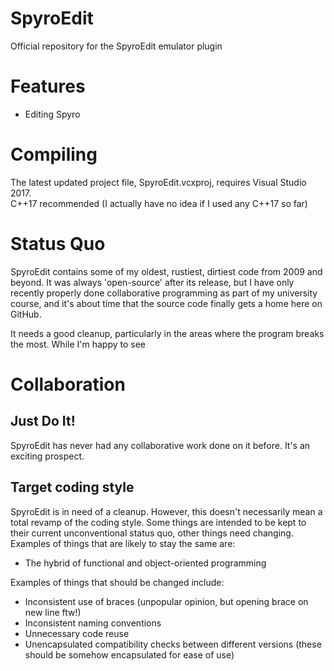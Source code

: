 # SpyroEdit
Official repository for the SpyroEdit emulator plugin

# Features
* Editing Spyro  

# Compiling
The latest updated project file, SpyroEdit.vcxproj, requires Visual Studio 2017.  
C++17 recommended (I actually have no idea if I used any C++17 so far)  

# Status Quo
SpyroEdit contains some of my oldest, rustiest, dirtiest code from 2009 and beyond. It was always 'open-source' after its release, but I have only recently properly done collaborative programming as part of my university course, and it's about time that the source code finally gets a home here on GitHub.  

It needs a good cleanup, particularly in the areas where the program breaks the most. While I'm happy to see

# Collaboration
## Just Do It!
SpyroEdit has never had any collaborative work done on it before. It's an exciting prospect. 

## Target coding style
SpyroEdit is in need of a cleanup. However, this doesn't necessarily mean a total revamp of the coding style. Some things are intended to be kept to their current unconventional status quo, other things need changing. Examples of things that are likely to stay the same are:  

* The hybrid of functional and object-oriented programming  

Examples of things that should be changed include:  

* Inconsistent use of braces (unpopular opinion, but opening brace on new line ftw!)  
* Inconsistent naming conventions  
* Unnecessary code reuse  
* Unencapsulated compatibility checks between different versions (these should be somehow encapsulated for ease of use)  